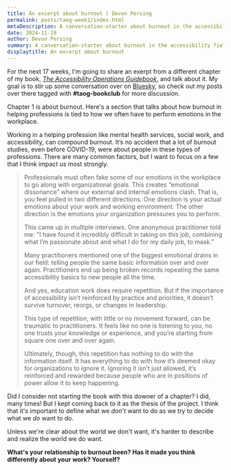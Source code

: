 ```yaml
---
title: An excerpt about burnout | Devon Persing
permalink: posts/taog-week1/index.html
metaDescription: A conversation-starter about burnout in the accessibility field.
date: 2024-11-19
author: Devon Persing
summary: A conversation-starter about burnout in the accessibility field.
displaytitle: An excerpt about burnout
---
```


For the next 17 weeks, I'm going to share an exerpt from a different chapter of my book, _[The Accessibility Operations Guidebook](/book/index.html)_, and talk about it. My goal is to stir up some conversation over on [Bluesky](https://bsky.app/profile/devonpersing.bsky.social), so check out my posts over there tagged with **#taog-bookclub** for more discussion.

Chapter 1 is about burnout. Here's a section that talks about how burnout in helping professions is tied to how we often have to perform emotions in the workplace.

Working in a helping profession like mental health services, social work, and accessibility, can compound burnout. It’s no accident that a lot of burnout studies, even before COVID-19, were about people in these types of professions. There are many common factors, but I want to focus on a few that I think impact us most strongly.
>
>Professionals must often fake some of our emotions in the workplace to go along with organizational goals. This creates “emotional dissonance” where our external and internal emotions clash. That is, you feel pulled in two different directions. One direction is your actual emotions about your work and working environment. The other direction is the emotions your organization pressures you to perform.
>
>This came up in multiple interviews. One anonymous practitioner told me: "I have found it incredibly difficult in taking on this job, combining what I’m passionate about and what I do for my daily job, to mask."
>
>Many practitioners mentioned one of the biggest emotional drains in our field: telling people the same basic information over and over again. Practitioners end up being broken records repeating the same accessibility basics to new people all the time.
>
>And yes, education work does require repetition. But if the importance of accessibility isn’t reinforced by practice and priorities, it doesn’t survive turnover, reorgs, or changes in leadership.
>
>This type of repetition, with little or no movement forward, can be traumatic to practitioners. It feels like no one is listening to you, no one trusts your knowledge or experience, and you’re starting from square one over and over again.
>
>Ultimately, though, this repetition has nothing to do with the information itself. It has everything to do with how it’s deemed okay for organizations to ignore it. Ignoring it isn’t just allowed, it’s reinforced and rewarded because people who are in positions of power allow it to keep happening.

Did I consider not starting the book with this downer of a chapter? I did, many times! But I kept coming back to it as the thesis of the project. I think that it's important to define what we _don't_ want to do as we try to decide what we _do_ want to do.

Unless we're clear about the world we don't want, it's harder to describe and realize the world we do want.

**What's your relationship to burnout been? Has it made you think differently about your work? Yourself?**
